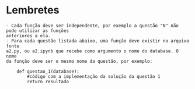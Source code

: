 # Lembretes

    - Cada função deve ser independente, por exemplo a questão "N" não pode utilizar as funções
    anteriores a ela.
    - Para cada questão listada abaixo, uma função deve existir no arquivo fonte
    a2.py, ou a2.ipynb que recebe como argumento o nome do database. O nome
    da função deve ser o mesmo nome da questão, por exemplo:

        def questao_1(database):
            #código com a implementação da solução da questão 1
            return resultado
    